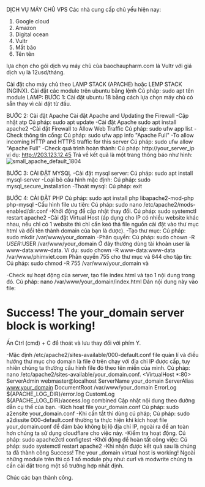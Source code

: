 DỊCH VỤ MÁY CHỦ VPS
Các nhà cung cấp chủ yếu hiện nay:
1. Google cloud
2. Amazon 
3. Digital ocean
4. Vultr
5. Mắt bão
6. Tên tên

lựa chọn cho gói dịch vụ máy chủ của baochaupharm.com là Vultr với giá dịch vụ là 12usd/tháng.

Cài đặt cho máy chủ theo LAMP STACK (APACHE) hoặc LEMP STACK (NGINX).
Cài đặt các module trên ubuntu bằng lệnh 
Cú pháp: sudo apt tên module
LAMP:
BƯỚC 1: Cài đặt ubuntu 18 bằng cách lựa chọn máy chủ có sẵn thay vì cài đặt từ đầu.

BƯỚC 2: Cài đặt Apache
Cài đặt Apache and Updating the Firewall
-Cập nhật atp
Cú pháp: sudo apt update
-Cài đặt Apache
sudo apt install apache2
-Cài đặt Firewall to Allow Web Traffic
Cú pháp: sudo ufw app list
-Check thông tin cổng:
Cú pháp: sudo ufw app info "Apache Full"
-To allow incoming HTTP and HTTPS traffic for this server
Cú pháp: sudo ufw allow "Apache Full"
-Check quá trình hoàn thành:
Cú pháp: http://your_server_ip ví dụ: http://203.123.12.45
Trả về kết quả là một trang thông báo như hình:
![small_apache_default_1804](https://user-images.githubusercontent.com/109997053/232965487-cb5b8bcc-98f5-48b4-89ea-4b589191a23e.png)

BƯỚC 3: CÀI ĐẶT MYSQL
-Cài đặt mysql server:
Cú pháp: sudo apt install mysql-server
-Loại bỏ cấu hình mặc định:
Cú pháp: sudo mysql_secure_installation
-Thoát mysql:
Cú pháp: exit

BƯỚC 4: CÀI ĐẶT PHP
Cú pháp: sudo apt install php libapache2-mod-php php-mysql
-Cấu hình file ưu tiên:
Cú pháp: sudo nano /etc/apache2/mods-enabled/dir.conf
-Khởi động để cập nhật thay đổi.
Cú pháp: sudo systemctl restart apache2
-Cài đặt Virtual Host (áp dụng cho IP có nhiều website khác nhau, nếu chỉ có 1 website thì chỉ cần keó thả file nguồn cài đặt vào thư mục html và đổi tên thành domain của bạn là được).
-Tạo thư mục:
Cú pháp: sudo mkdir /var/www/your_domain
-Phân quyền:
Cú pháp: sudo chown -R $USER:$USER /var/www/your_domain
Ở đây thường dùng tài khoản user là www-data:www-data. 
Ví dụ: sudo chown -R www-data:www-data /var/www/phimviet.com
Phân quyền 755 cho thư mục và 644 cho tập tin:
Cú pháp: sudo chmod -R 755 /var/www/your_domain và 

-Check sự hoạt động của server, tạo file index.html và tạo 1 nội dung trong đó.
Cú pháp: nano /var/www/your_domain/index.html
Dán nội dung này vào file:
<html>
    <head>
        <title>Welcome to Your_domain!</title>
    </head>
    <body>
        <h1>Success!  The your_domain server block is working!</h1>
    </body>
</html>

Ấn Ctrl (cmd) + C để thoát và lưu thay đổi với phím Y.

-Mặc định /etc/apache2/sites-available/000-default.conf file quản lí và điều hướng thư mục cho domain là file ở trên chạy với địa chỉ IP được cấp, tuy nhiên chúng ta thường cấu hình file đó theo tên miền của mình.
Cú pháp: nano /etc/apache2/sites-available/your_domain.conf.
<VirtualHost *:80>
    ServerAdmin webmaster@localhost
    ServerName your_domain
    ServerAlias www.your_domain
    DocumentRoot /var/www/your_domain
    ErrorLog ${APACHE_LOG_DIR}/error.log
    CustomLog ${APACHE_LOG_DIR}/access.log combined
</VirtualHost>
Cập nhật nội dung theo đường dẫn cụ thể của bạn.
-Kích hoạt file your_domain.conf 
Cú pháp: sudo a2ensite your_domain.conf
-Khi cần tắt thì dùng cú pháp;
Cú pháp: sudo a2dissite 000-default.conf thường ta thực hiện khi kích hoạt file your_domain.conf để đám bảo không bị lộ địa chỉ IP, ngoài ra để an toàn hơn chúng ta sử dụng cloudflare cho việc này.
-Kiểm tra hoạt động.
Cú pháp: sudo apache2ctl configtest
-Khởi động để hoàn tất công việc:
Cú pháp: sudo systemctl restart apache2
-Khi nhận được kết quả sau là chúng ta đã thành công
Success! The your _domain virtual host is working!
Ngoài những module trên thì có 1 số module phụ như:
curl và modwrite chúng ta cần cài đặt trong một số trường hợp nhất định.

Chúc các bạn thành công.









